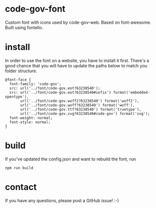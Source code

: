 # code-gov-font
Custom font with icons used by code-gov-web. Based on font-awesome. Built using fontello.

# install
In order to use the font on a website, you have to install it first.
There's a good chance that you will have to update the paths below
to match you folder structure.
```
@font-face {
  font-family: 'code-gov';
  src: url('../font/code-gov.eot?63238540');
  src: url('../font/code-gov.eot?63238540#iefix') format('embedded-opentype'),
       url('../font/code-gov.woff2?63238540') format('woff2'),
       url('../font/code-gov.woff?63238540') format('woff'),
       url('../font/code-gov.ttf?63238540') format('truetype'),
       url('../font/code-gov.svg?63238540#code-gov') format('svg');
  font-weight: normal;
  font-style: normal;
}
```

# build
If you've updated the config.json and want to rebuild the font, run
```
npm run build
```

# contact
If you have any questions, please post a GitHub issue! :-)
